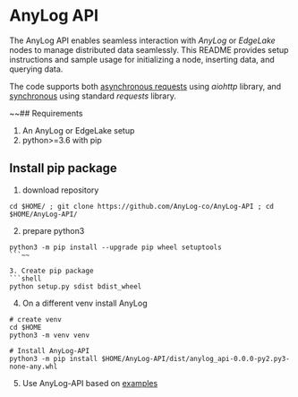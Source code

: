 # AnyLog API 

The AnyLog API enables seamless interaction with _AnyLog_ or _EdgeLake_ nodes to manage distributed data seamlessly. 
This README provides setup instructions and sample usage for initializing a node, inserting data, and querying data.

The code supports both [asynchronous requests](anylog_api/async_anylog_connector.py) using _aiohttp_ library, and 
[synchronous](anylog_api/anylog_connector.py) using standard _requests_ library. 

~~## Requirements 
1. An AnyLog or EdgeLake setup 
2. python>=3.6 with pip 

## Install pip package 
1. download repository 
```shell
cd $HOME/ ; git clone https://github.com/AnyLog-co/AnyLog-API ; cd $HOME/AnyLog-API/
```

2. prepare python3 
```shell
python3 -m pip install --upgrade pip wheel setuptools
```~~

3. Create pip package 
```shell
python setup.py sdist bdist_wheel
```

4. On a different venv install AnyLog 
```shell
# create venv
cd $HOME
python3 -m venv venv 

# Install AnyLog-API 
python3 -m pip install $HOME/AnyLog-API/dist/anylog_api-0.0.0-py2.py3-none-any.whl 
```

5. Use AnyLog-API based on [examples](examples/)